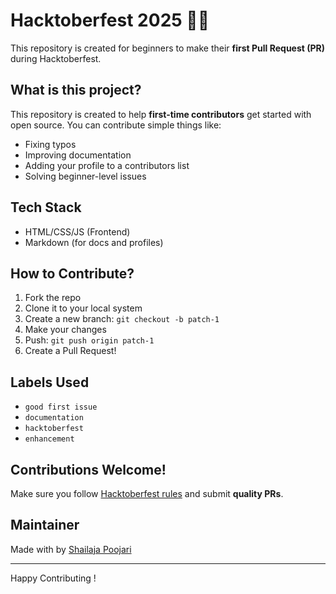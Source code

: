 ﻿# Hacktoberfest 2025 🎉🚀

This repository is created for beginners to make their **first Pull Request (PR)** during Hacktoberfest.

##  What is this project?
This repository is created to help **first-time contributors** get started with open source. You can contribute simple things like:
- Fixing typos
- Improving documentation
- Adding your profile to a contributors list
- Solving beginner-level issues

##  Tech Stack
- HTML/CSS/JS (Frontend)
- Markdown (for docs and profiles)

##  How to Contribute?

1. Fork the repo
2. Clone it to your local system
3. Create a new branch: `git checkout -b patch-1`
4. Make your changes
5. Push: `git push origin patch-1`
6. Create a Pull Request!

##  Labels Used
- `good first issue`
- `documentation`
- `hacktoberfest`
- `enhancement`

##  Contributions Welcome!

Make sure you follow [Hacktoberfest rules](https://hacktoberfest.com/participation) and submit **quality PRs**.

##  Maintainer
Made with  by [Shailaja Poojari](https://github.com/Shailaja-poojari)

---

Happy Contributing !



